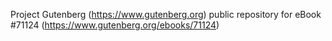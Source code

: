 Project Gutenberg (https://www.gutenberg.org) public repository for
eBook #71124 (https://www.gutenberg.org/ebooks/71124)
